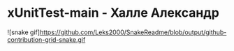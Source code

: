 # xUnitTest-main - Халле Александр  
![snake gif]https://github.com/Leks2000/SnakeReadme/blob/output/github-contribution-grid-snake.gif
